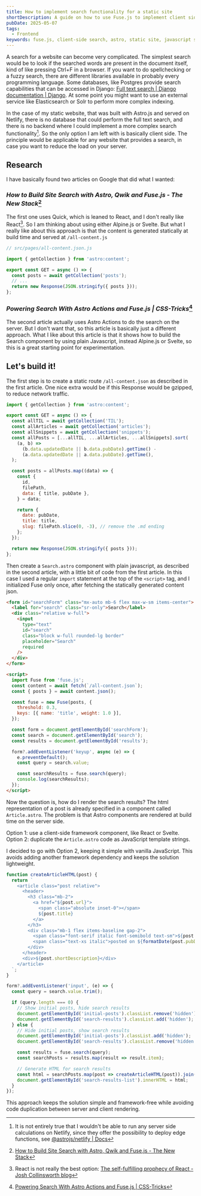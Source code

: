 ```yaml
---
title: How to implement search functionality for a static site
shortDescription: A guide on how to use Fuse.js to implement client side search for a static site
pubDate: 2025-05-07
tags:
  - Frontend
keywords: fuse.js, client-side search, astro, static site, javascript search, fuzzy search
---
```


A search for a website can become very complicated.
The simplest search would be to look if the searched words are present in the document itself, kind of like pressing Ctrl+F in a browser.
If you want to do spellchecking or a fuzzy search, there are different libraries available in probably every programming language.
Some databases, like Postgres provide search capabilities that can be accessed in Django: [Full text search | Django documentation | Django](https://docs.djangoproject.com/en/5.2/ref/contrib/postgres/search/).
At some point you might want to use an external service like Elasticsearch or Solr to perform more complex indexing.

In the case of my static website, that was built with Astro.js and served on Netlify, there is no database that could perform the full text search, and there is no backend where I could implement a more complex search functionality[^1].
So the only option I am left with is basically client side.
The principle would be applicable for any website that provides a search, in case you want to reduce the load on your server.

## Research

I have basically found two articles on Google that did what I wanted:

### *How to Build Site Search with Astro, Qwik and Fuse.js - The New Stack*[^3]

The first one uses Quick, which is leaned to React, and I don't really like React[^2].
So I am thinking about using either Alpine.js or Svelte.
But what I really like about this approach is that the content is generated statically at build time and served at `/all-content.js`

```javascript
// src/pages/all-content.json.js

import { getCollection } from 'astro:content';

export const GET = async () => {
  const posts = await getCollection('posts');
  // ...
  return new Response(JSON.stringify({ posts }));
};
```

### *Powering Search With Astro Actions and Fuse.js | CSS-Tricks*[^4]

The second article actually uses Astro Actions to do the search on the server.
But I don't want that, so this article is basically just a different approach.
What I like about this article is that it shows how to build the Search component by using plain Javascript, instead Alpine.js or Svelte, so this is a great starting point for experimentation.

## Let's build it!

The first step is to create a static route `/all-content.json` as described in the first article.
One nice extra would be if this Response would be gzipped, to reduce network traffic.

```javascript
import { getCollection } from 'astro:content';

export const GET = async () => {
  const allTIL = await getCollection('TIL');
  const allArticles = await getCollection('articles');
  const allSnippets = await getCollection('snippets');
  const allPosts = [...allTIL, ...allArticles, ...allSnippets].sort(
    (a, b) =>
      (b.data.updatedDate || b.data.pubDate).getTime() -
      (a.data.updatedDate || a.data.pubDate).getTime(),
  );

  const posts = allPosts.map((data) => {
    const {
      id,
      filePath,
      data: { title, pubDate },
    } = data;

    return {
      date: pubDate,
      title: title,
      slug: filePath.slice(0, -3), // remove the .md ending
    };
  });

  return new Response(JSON.stringify({ posts }));
};
```

Then create a `Search.astro` component with plain javascript, as described in the second article, with a little bit of code from the first article.
In this case I used a regular `import` statement at the top of the `<script>` tag, and I initialized Fuse only once, after fetching the statically generated content json.

```html
<form id="searchForm" class="mx-auto mb-6 flex max-w-sm items-center">
  <label for="search" class="sr-only">Search</label>
  <div class="relative w-full">
    <input
      type="text"
      id="search"
      class="block w-full rounded-lg border"
      placeholder="Search"
      required
    />
  </div>
</form>

<script>
  import Fuse from 'fuse.js';
  const content = await fetch(`/all-content.json`);
  const { posts } = await content.json();

  const fuse = new Fuse(posts, {
    threshold: 0.3,
    keys: [{ name: 'title', weight: 1.0 }],
  });

  const form = document.getElementById('searchForm');
  const search = document.getElementById('search');
  const results = document.getElementById('results');

  form?.addEventListener('keyup', async (e) => {
    e.preventDefault();
    const query = search.value;

    const searchResults = fuse.search(query);
    console.log(searchResults);
  });
</script>
```

Now the question is, how do I render the search results?
The html representation of a post is already specified in a component called `Article.astro`.
The problem is that Astro components are rendered at build time on the server side.

Option 1: use a client-side framework component, like React or Svelte.
Option 2: duplicate the `Article.astro` code as JavaScript template strings.

I decided to go with Option 2, keeping it simple with vanilla JavaScript. This avoids adding another framework dependency and keeps the solution lightweight.

```javascript
function createArticleHTML(post) {
  return `
    <article class="post relative">
      <header>
        <h3 class="mb-2">
          <a href="${post.url}">
            <span class="absolute inset-0"></span>
            ${post.title}
          </a>
        </h3>
        <div class="mb-1 flex items-baseline gap-2">
          <span class="font-serif italic font-semibold text-sm">${post.type}</span>
          <span class="text-xs italic">posted on ${formatDate(post.pubDate)}</span>
        </div>
      </header>
      <div>${post.shortDescription}</div>
    </article>
  `;
}

form?.addEventListener('input', (e) => {
  const query = search.value.trim();

  if (query.length === 0) {
    // Show initial posts, hide search results
    document.getElementById('initial-posts').classList.remove('hidden');
    document.getElementById('search-results').classList.add('hidden');
  } else {
    // Hide initial posts, show search results
    document.getElementById('initial-posts').classList.add('hidden');
    document.getElementById('search-results').classList.remove('hidden');

    const results = fuse.search(query);
    const searchPosts = results.map(result => result.item);

    // Generate HTML for search results
    const html = searchPosts.map(post => createArticleHTML(post)).join('');
    document.getElementById('search-results-list').innerHTML = html;
  }
});
```

This approach keeps the solution simple and framework-free while avoiding code duplication between server and client rendering.


[^1]: It is not entirely true that I wouldn't be able to run any server side calculations on Netlify, since they offer the possibility to deploy edge functions, see [@astrojs/netlify | Docs](https://docs.astro.build/en/guides/integrations-guide/netlify/)
[^2]: React is not really the best option: [The self-fulfilling prophecy of React - Josh Collinsworth blog](https://joshcollinsworth.com/blog/self-fulfilling-prophecy-of-react)
[^3]: [How to Build Site Search with Astro, Qwik and Fuse.js - The New Stack](https://thenewstack.io/how-to-build-site-search-with-astro-qwik-and-fuse-js/)
[^4]: [Powering Search With Astro Actions and Fuse.js | CSS-Tricks](https://css-tricks.com/powering-search-with-astro-actions-and-fuse-js/)

